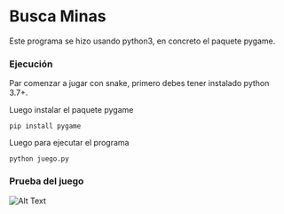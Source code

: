 # Busca Minas

Este programa se hizo usando python3, en concreto el paquete pygame.

### **Ejecución**
Par comenzar a jugar con snake, primero debes tener instalado python 3.7+.

Luego instalar el paquete pygame
```
pip install pygame
```

Luego para ejecutar el programa
```
python juego.py
```

### **Prueba del juego**

![Alt Text](https://media.giphy.com/media/kxvh8eQpmiFs9zqL4a/giphy.gif)

